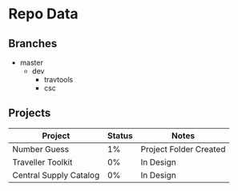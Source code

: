 # Repo Data

## Branches
* master
  * dev
    * travtools
    * csc

## Projects

Project|Status|Notes
-------|------|-----
Number Guess|1%|Project Folder Created
Traveller Toolkit|0%|In Design
Central Supply Catalog|0%|In Design
